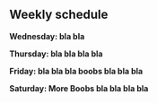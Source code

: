 ## Weekly schedule

**Wednesday: bla bla**

**Thursday: bla bla bla bla**

**Friday: bla bla bla boobs bla bla bla**

**Saturday: More Boobs bla bla bla bla**
